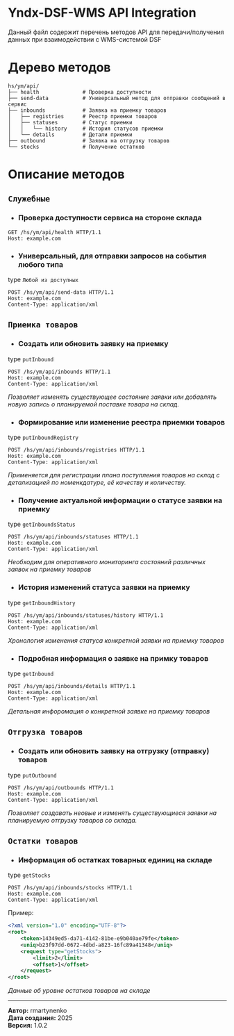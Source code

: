 # Yndx-DSF-WMS API Integration

Данный файл содержит перечень методов API для передачи/получения данных при взаимодействии с WMS-системой DSF

# Дерево методов

```
hs/ym/api/
├── health              # Проверка доступности
├── send-data           # Универсальный метод для отправки сообщений в сервис
├── inbounds            # Заявка на приемку товаров
│   ├── registries      # Реестр приемки товаров 
│   ├── statuses        # Статус приемки
│   │   └── history     # История статусов приемки
│   └── details         # Детали приемки
├── outbound            # Заявка на отгрузку товаров
└── stocks              # Получение остатков                 
```

# Описание методов

## `Служебные`
- ### Проверка доступности сервиса на стороне склада
```
GET /hs/ym/api/health HTTP/1.1
Host: example.com
```
- ### Универсальный, для отправки запросов на события любого типа
type `Любой из доступных`
```
POST /hs/ym/api/send-data HTTP/1.1
Host: example.com
Content-Type: application/xml
```

## `Приемка товаров`
- ### Создать или обновить заявку на приемку
type `putInbound`
```
POST /hs/ym/api/inbounds HTTP/1.1
Host: example.com
Content-Type: application/xml
```
*Позволяет изменять существующее состояние заявки или добавлять новую запись о планируемой поставке товара на склад.*

- ### Формирование или изменение реестра приемки товаров
type `putInboundRegistry`
```
POST /hs/ym/api/inbounds/registries HTTP/1.1
Host: example.com
Content-Type: application/xml
```
*Применяется для регистрации плана поступления товаров на склад с детализацией по номенкдатуре, её качеству и количеству.*

- ### Получение актуальной информации о статусе заявки на приемку
type `getInboundsStatus`
```
POST /hs/ym/api/inbounds/statuses HTTP/1.1
Host: example.com
Content-Type: application/xml
```
*Необходим для оперативного мониторинга состояний различных заявок на приемку товаров*

- ### История изменений статуса заявки на приемку
type `getInboundHistory`
```
POST /hs/ym/api/inbounds/statuses/history HTTP/1.1
Host: example.com
Content-Type: application/xml
```
*Хронология изменения статуса конкретной заявки на приемку товаров*

- ### Подробная информация о заявке на примку товаров
type `getInbound`
```
POST /hs/ym/api/inbounds/details HTTP/1.1
Host: example.com
Content-Type: application/xml
```
*Детальная инфоромация о конкретной заявке на приемку товаров*

## `Отгрузка товаров`

- ### Создать или обновить заявку на отгрузку (отправку) товаров
type `putOutbound`
```
POST /hs/ym/api/outbounds HTTP/1.1
Host: example.com
Content-Type: application/xml
```
*Позволяет создавать неовые и изменять существующиеся заявки на планируемую отгрузку товаров со склада.*

## `Остатки товаров`
- ### Информация об остатках товарных единиц на складе
type `getStocks`
```
POST /hs/ym/api/inbounds/stocks HTTP/1.1
Host: example.com
Content-Type: application/xml
```
Пример:
```XML
<?xml version="1.0" encoding="UTF-8"?>
<root>
    <token>14349ed5-da71-4142-81be-e9b040ae79fe</token>
    <uniq>b23f97dd-0672-4dbd-a823-16fc89a41348</uniq>
    <request type="getStocks">
        <limit>2</limit>
        <offset>1</offset>    
    </request>
</root>
```
*Данные об уровне остатков товаров на складе*

---
**Автор:** rmartynenko  
**Дата создания:** 2025  
**Версия:** 1.0.2